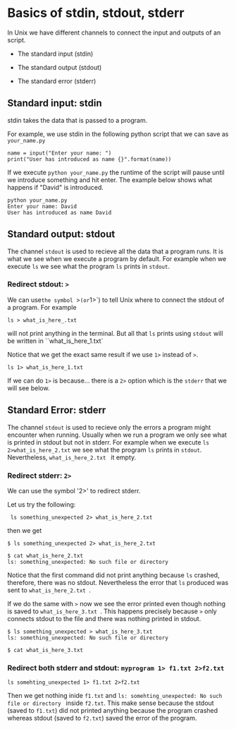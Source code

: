
# Basics of stdin, stdout, stderr

In Unix we have different channels to connect the input and outputs of an script.

- The standard input (stdin)

- The standard output (stdout)

- The standard error (stderr)



## Standard input: stdin

stdin takes the data that is passed to a program.

For example, we use stdin in the following python script that we can save as `your_name.py`

```
name = input("Enter your name: ")
print("User has introduced as name {}".format(name))
```

If we execute `python your_name.py` the runtime of the script will pause until we introduce something and hit enter.
The example below shows what happens if "David" is introduced.

``` 
python your_name.py 
Enter your name: David
User has introduced as name David
```



## Standard output: stdout

The channel `stdout` is used to recieve all the data that a program runs. It is what we see when we execute a program by default. For example when we execute `ls` we see what the program `ls` prints in `stdout`.

### Redirect stdout: `>`

We can use`the symbol `>` (or `1>`) to tell Unix where to connect the stdout of a program.
For example

```
ls > what_is_here_.txt 
```

will not print anything in the terminal. But all that `ls` prints using `stdout` will be written in ``what_is_here_1.txt`

Notice that we get the exact same result if we use `1>` instead of `>`. 
```
ls 1> what_is_here_1.txt
```

If we can do `1>` is because... there is a `2>` option which is the `stderr` that we will see below.



## Standard Error:  stderr

The channel `stdout` is used to recieve only the errors  a program might encounter when running. Usually when we run a program we only see what is printed in stdout but not in stderr. For example when we execute `ls 2>what_is_here_2.txt` we see what the program `ls` prints in `stdout`. Nevertheless, `what_is_here_2.txt ` it  empty. 

### Redirect stderr: `2>`

We can use the symbol '2>' to redirect stderr.

Let us try the following:

```
 ls something_unexpected 2> what_is_here_2.txt
```

then we get

```
$ ls something_unexpected 2> what_is_here_2.txt

$ cat what_is_here_2.txt 
ls: something_unexpected: No such file or directory
```

Notice that the first command did not print anything because `ls` crashed, therefore, there was no stdout. Nevertheless the error that `ls` produced was sent to `what_is_here_2.txt `.

If we do the same with `>` now we see the error printed even though nothing is saved to `what_is_here_3.txt `. This happens precisely because `>` only connects stdout to the file and there was nothing printed in stdout.

```
$ ls something_unexpected > what_is_here_3.txt
ls: something_unexpected: No such file or directory

$ cat what_is_here_3.txt 
```

### Redirect both stderr and stdout: `myprogram 1> f1.txt 2>f2.txt` 

```
ls somehting_unexpected 1> f1.txt 2>f2.txt
```

Then we get nothing inide `f1.txt` and `ls: somehting_unexpected: No such file or directory ` inside `f2.txt`. This make sense because the stdout (saved to `f1.txt`) did not printed anything because the program crashed whereas stdout (saved to `f2.txt`) saved the error of the program. 